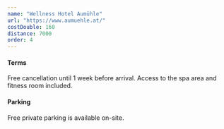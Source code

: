 ```yaml
---
name: "Wellness Hotel Aumühle"
url: "https://www.aumuehle.at/"
costDouble: 160
distance: 7000
order: 4
---
```


#### Terms

Free cancellation until 1 week before arrival. Access to the spa area and fitness room included.

#### Parking

Free private parking is available on-site.
